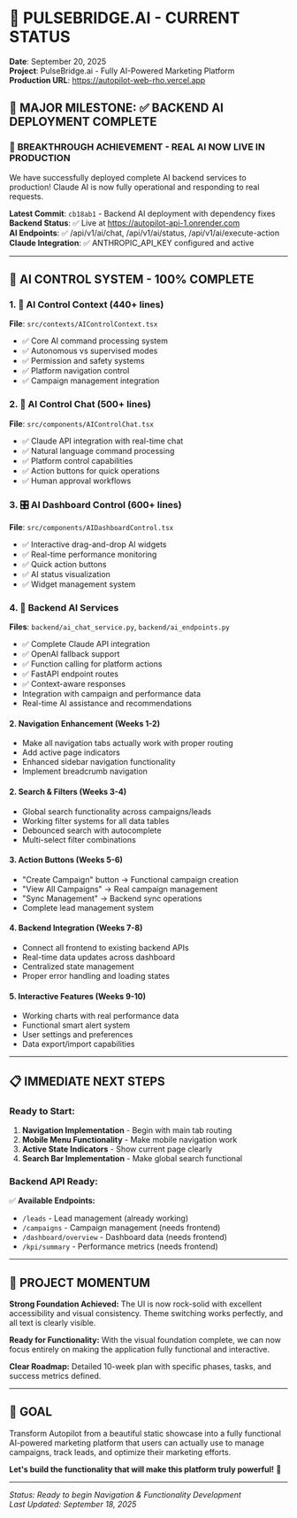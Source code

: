 # 🤖 PULSEBRIDGE.AI - CURRENT STATUS

**Date**: September 20, 2025  
**Project**: PulseBridge.ai - Fully AI-Powered Marketing Platform  
**Production URL**: https://autopilot-web-rho.vercel.app  

## 🎯 **MAJOR MILESTONE: ✅ BACKEND AI DEPLOYMENT COMPLETE**

### 🚀 **BREAKTHROUGH ACHIEVEMENT - REAL AI NOW LIVE IN PRODUCTION**

We have successfully deployed complete AI backend services to production! Claude AI is now fully operational and responding to real requests.

**Latest Commit**: `cb18ab1` - Backend AI deployment with dependency fixes  
**Backend Status**: ✅ Live at https://autopilot-api-1.onrender.com  
**AI Endpoints**: ✅ /api/v1/ai/chat, /api/v1/ai/status, /api/v1/ai/execute-action  
**Claude Integration**: ✅ ANTHROPIC_API_KEY configured and active  

---

## 🚀 **AI CONTROL SYSTEM - 100% COMPLETE**

### **1. 🤖 AI Control Context (440+ lines)**
**File**: `src/contexts/AIControlContext.tsx`
- ✅ Core AI command processing system
- ✅ Autonomous vs supervised modes
- ✅ Permission and safety systems
- ✅ Platform navigation control
- ✅ Campaign management integration

### **2. 💬 AI Control Chat (500+ lines)**
**File**: `src/components/AIControlChat.tsx`
- ✅ Claude API integration with real-time chat
- ✅ Natural language command processing
- ✅ Platform control capabilities
- ✅ Action buttons for quick operations
- ✅ Human approval workflows

### **3. 🎛️ AI Dashboard Control (600+ lines)**
**File**: `src/components/AIDashboardControl.tsx`
- ✅ Interactive drag-and-drop AI widgets
- ✅ Real-time performance monitoring
- ✅ Quick action buttons
- ✅ AI status visualization
- ✅ Widget management system

### **4. 🔧 Backend AI Services**
**Files**: `backend/ai_chat_service.py`, `backend/ai_endpoints.py`
- ✅ Complete Claude API integration
- ✅ OpenAI fallback support
- ✅ Function calling for platform actions
- ✅ FastAPI endpoint routes
- ✅ Context-aware responses
- Integration with campaign and performance data
- Real-time AI assistance and recommendations

#### **2. Navigation Enhancement (Weeks 1-2)**
- Make all navigation tabs actually work with proper routing
- Add active page indicators  
- Enhanced sidebar navigation functionality
- Implement breadcrumb navigation

#### **2. Search & Filters (Weeks 3-4)**
- Global search functionality across campaigns/leads
- Working filter systems for all data tables
- Debounced search with autocomplete
- Multi-select filter combinations

#### **3. Action Buttons (Weeks 5-6)**
- "Create Campaign" button → Functional campaign creation
- "View All Campaigns" → Real campaign management
- "Sync Management" → Backend sync operations
- Complete lead management system

#### **4. Backend Integration (Weeks 7-8)**
- Connect all frontend to existing backend APIs
- Real-time data updates across dashboard
- Centralized state management
- Proper error handling and loading states

#### **5. Interactive Features (Weeks 9-10)**
- Working charts with real performance data
- Functional smart alert system
- User settings and preferences
- Data export/import capabilities

---

## 📋 **IMMEDIATE NEXT STEPS**

### **Ready to Start:**
1. **Navigation Implementation** - Begin with main tab routing
2. **Mobile Menu Functionality** - Make mobile navigation work
3. **Active State Indicators** - Show current page clearly
4. **Search Bar Implementation** - Make global search functional

### **Backend API Ready:**
✅ **Available Endpoints:**
- `/leads` - Lead management (already working)
- `/campaigns` - Campaign management (needs frontend)
- `/dashboard/overview` - Dashboard data (needs frontend)
- `/kpi/summary` - Performance metrics (needs frontend)

---

## 🎉 **PROJECT MOMENTUM**

**Strong Foundation Achieved:** The UI is now rock-solid with excellent accessibility and visual consistency. Theme switching works perfectly, and all text is clearly visible.

**Ready for Functionality:** With the visual foundation complete, we can now focus entirely on making the application fully functional and interactive.

**Clear Roadmap:** Detailed 10-week plan with specific phases, tasks, and success metrics defined.

---

## 🎯 **GOAL**
Transform Autopilot from a beautiful static showcase into a fully functional AI-powered marketing platform that users can actually use to manage campaigns, track leads, and optimize their marketing efforts.

**Let's build the functionality that will make this platform truly powerful!** 🚀

---

*Status: Ready to begin Navigation & Functionality Development*  
*Last Updated: September 18, 2025*
